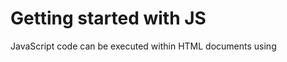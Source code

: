 # Getting started with JS

JavaScript code can be executed within HTML documents using <code><script></code> tag. It can be done in two ways
1. Internal implementation or embedding code directly into the document.
2. External implementation or placing JS code into external file and then linking it to the HTML document.

